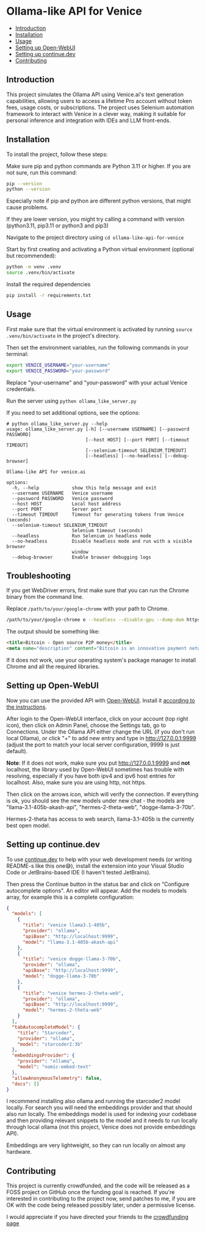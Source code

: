 # Ollama-like API for Venice

- [Introduction](#introduction)
- [Installation](#installation)
- [Usage](#usage)
- [Setting up Open-WebUI](#setting-up-open-webui)
- [Setting up continue.dev](#setting-up-continuedev)
- [Contributing](#contributing)

## Introduction

This project simulates the Ollama API using Venice.ai's text generation capabilities, allowing users to access a lifetime Pro account without token fees, usage costs, or subscriptions. The project uses Selenium automation framework to interact with Venice in a clever way, making it suitable for personal inference and integration with IDEs and LLM front-ends.

## Installation

To install the project, follow these steps:

Make sure pip and python commands are Python 3.11 or higher. If you are not sure, run this command:

```bash
pip --version
python --version
```

Especially note if pip and python are different python versions, that might cause problems.

If they are lower version, you might try calling a command with version (python3.11, pip3.11 or python3 and pip3)

Navigate to the project directory using `cd ollama-like-api-for-venice`

Start by first creating and activating a Python virtual environment (optional but recommended):

```bash
python -m venv .venv
source .venv/bin/activate
```

Install the required dependencies

```bash
pip install -r requirements.txt
```

## Usage

First make sure that the virtual environment is activated by running `source .venv/bin/activate` in the project's directory.

Then set the environment variables, run the following commands in your terminal:

```bash
export VENICE_USERNAME="your-username"
export VENICE_PASSWORD="your-password"
```

Replace "your-username" and "your-password" with your actual Venice credentials.

Run the server using `python ollama_like_server.py`

If you need to set additional options, see the options:

```
# python ollama_like_server.py --help
usage: ollama_like_server.py [-h] [--username USERNAME] [--password PASSWORD]
                             [--host HOST] [--port PORT] [--timeout TIMEOUT]
                             [--selenium-timeout SELENIUM_TIMEOUT]
                             [--headless] [--no-headless] [--debug-browser]

Ollama-like API for venice.ai

options:
  -h, --help            show this help message and exit
  --username USERNAME   Venice username
  --password PASSWORD   Venice password
  --host HOST           Local host address
  --port PORT           Server port
  --timeout TIMEOUT     Timeout for generating tokens from Venice (seconds)
  --selenium-timeout SELENIUM_TIMEOUT
                        Selenium timeout (seconds)
  --headless            Run Selenium in headless mode
  --no-headless         Disable headless mode and run with a visible browser
                        window
  --debug-browser       Enable browser debugging logs
```

## Troubleshooting

If you get WebDriver errors, first make sure that you can run the Chrome binary from the command line.

Replace `/path/to/your/google-chrome` with your path to Chrome.

```bash
/path/to/your/google-chrome e --headless --disable-gpu --dump-dom https://bitcoin.org/ | head -n 20 | grep "Bitcoin"
```

The output should be something like:
```html
<title>Bitcoin - Open source P2P money</title>
<meta name="description" content="Bitcoin is an innovative payment network and a new kind of money. Find all you need to know and get started with Bitcoin on bitcoin.org.">
```

If it does not work, use your operating system's package manager to install Chrome and all the required libraries.

## Setting up Open-WebUI

Now you can use the provided API with [Open-WebUI](https://openwebui.com/). Install it [according to the instructions](https://docs.openwebui.com/getting-started/).

After login to the Open-WebUI interface, click on your account (top right icon), then click on Admin Panel, choose the Settings tab, go to Connections.
Under the Ollama API either change the URL (if you don't run local Ollama), or
click "+" to add new entry and type in http://127.0.0.1:9999 (adjust the port
to match your local server configuration, 9999 is just default). 

**Note**: If it does not work, make sure you put http://127.0.0.1:9999 and
**not** localhost, the library used by Open-WebUI sometimes has trouble with
resolving, especially if you have both ipv4 and ipv6 host entries for localhost.
Also, make sure you are using http, not https.

Then click on the arrows icon, which will verify the connection. If everything is ok, you should see the new models under new chat - the models are
"llama-3.1-405b-akash-api", "hermes-2-theta-web", "dogge-llama-3-70b". 

Hermes-2-theta has access to web search, llama-3.1-405b is the currently best open model.

## Setting up continue.dev

To use [continue.dev](https://continue.dev/) to help with your web development 
needs (or writing README-s like this one😅), install the extension into your Visual Studio Code or JetBrains-based IDE (I haven't tested JetBrains).

Then press the Continue button in the status bar and click on "Configure autocomplete options". An editor will appear. Add the models to models array,
for example this is a complete configuration:

```json
{
  "models": [
    {
      "title": "venice llama3.1-405b",
      "provider": "ollama",
      "apiBase": "http://localhost:9999",
      "model": "llama-3.1-405b-akash-api"
    },
    {
      "title": "venice dogge-llama-3-70b",
      "provider": "ollama",
      "apiBase": "http://localhost:9999",
      "model": "dogge-llama-3-70b"
    },
    {
      "title": "venice hermes-2-theta-web",
      "provider": "ollama",
      "apiBase": "http://localhost:9999",
      "model": "hermes-2-theta-web"
    }
  ],
  "tabAutocompleteModel": {
    "title": "Starcoder",
    "provider": "ollama",
    "model": "starcoder2:3b"
  },
  "embeddingsProvider": {
    "provider": "ollama",
    "model": "nomic-embed-text"
  },
  "allowAnonymousTelemetry": false,
  "docs": []
}
```

I recommend installing also ollama and running the starcoder2 model locally.
For search you will need the embeddings provider and that should also run 
locally. The embeddings model is used for indexing your codebase and then providing relevant snippets to the model and it needs to run locally through local ollama (not this project, Venice does not provide embeddings API).

Embeddings are very lightweight, so they can run locally on almost any hardware.

## Contributing

This project is currently crowdfunded, and the code will be released as a FOSS project on GitHub once the funding goal is reached. If you're interested in contributing to the project now, send patches to me, if you are OK with the code being released possibly later, under a permissive license.

I would appreciate if you have directed your friends to the [crowdfunding page](https://pay.cypherpunk.today/apps/26zEBNn6FGAkzvVVuDMz3SXrKJLU/crowdfund
)
